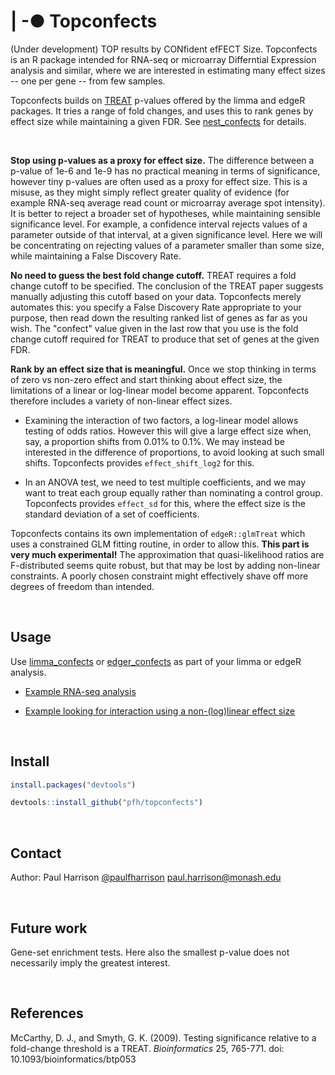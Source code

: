 # | -● Topconfects 

(Under development) TOP results by CONfident efFECT Size. Topconfects is an R package intended for RNA-seq or microarray Differntial Expression analysis and similar, where we are interested in estimating many effect sizes -- one per gene -- from few samples.

Topconfects builds on [TREAT](http://bioinformatics.oxfordjournals.org/content/25/6/765.long) p-values offered by the limma and edgeR packages. It tries a range of fold changes, and uses this to rank genes by effect size while maintaining a given FDR. See [nest_confects](reference/nest_confects.html) for details.

<br/>

**Stop using p-values as a proxy for effect size.** The difference between a p-value of 1e-6 and 1e-9 has no practical meaning in terms of significance, however tiny p-values are often used as a proxy for effect size. This is a misuse, as they might simply reflect greater quality of evidence (for example RNA-seq average read count or microarray average spot intensity). It is better to reject a broader set of hypotheses, while maintaining sensible significance level. For example, a confidence interval rejects values of a parameter outside of that interval, at a given significance level. Here we will be concentrating on rejecting values of a parameter smaller than some size, while maintaining a False Discovery Rate.

**No need to guess the best fold change cutoff.** TREAT requires a fold change cutoff to be specified. The conclusion of the TREAT paper suggests manually adjusting this cutoff based on your data. Topconfects merely automates this: you specify a False Discovery Rate appropriate to your purpose, then read down the resulting ranked list of genes as far as you wish. The "confect" value given in the last row that you use is the fold change cutoff required for TREAT to produce that set of genes at the given FDR.

**Rank by an effect size that is meaningful.** Once we stop thinking in terms of zero vs non-zero effect and start thinking about effect size, the limitations of a linear or log-linear model become apparent. Topconfects therefore includes a variety of non-linear effect sizes.

* Examining the interaction of two factors, a log-linear model allows testing of odds ratios. However this will give a large effect size when, say, a proportion shifts from 0.01% to 0.1%. We may instead be interested in the difference of proportions, to avoid looking at such small shifts. Topconfects provides `effect_shift_log2` for this.

* In an ANOVA test, we need to test multiple coefficients, and we may want to treat each group equally rather than nominating a control group. Topconfects provides `effect_sd` for this, where the effect size is the standard deviation of a set of coefficients.

Topconfects contains its own implementation of `edgeR::glmTreat` which uses a constrained GLM fitting routine, in order to allow this. **This part is very much experimental!** The approximation that quasi-likelihood ratios are F-distributed seems quite robust, but that may be lost by adding non-linear constraints. A poorly chosen constraint might effectively shave off more degrees of freedom than intended.

<br/>

## Usage

Use [limma_confects](reference/limma_confects.html) or [edger_confects](reference/edger_confects.html) as part of your limma or edgeR analysis.

* [Example RNA-seq analysis](articles/fold_change.html)

* [Example looking for interaction using a non-(log)linear effect size](articles/nonlinear_effect.html)

<br/>

## Install

```r
install.packages("devtools")

devtools::install_github("pfh/topconfects")
```

<br/>

## Contact

Author: Paul Harrison [@paulfharrison](https://twitter.com/paulfharrison) paul.harrison@monash.edu

<br/>

## Future work

Gene-set enrichment tests. Here also the smallest p-value does not necessarily imply the greatest interest.

<br/>

## References

McCarthy, D. J., and Smyth, G. K. (2009). Testing significance relative to a fold-change threshold is a TREAT. *Bioinformatics* 25, 765-771. doi: 10.1093/bioinformatics/btp053 

